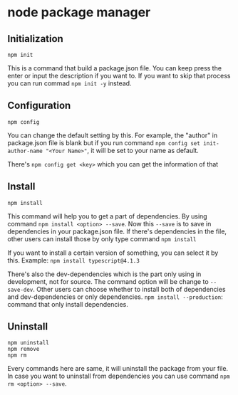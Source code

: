 # node package manager

## Initialization
```
npm init
```

This is a command that build a package.json file.
You can keep press the enter or input the description if you want to.
If you want to skip that process you can run commad `npm init -y` instead.

## Configuration
```
npm config
```

You can change the default setting by this.
For example, the "author" in package.json file is blank but if you run command `npm config set init-author-name "<Your Name>"`, it will be set to your name as default.

There's `npm config get <key>` which you can get the information of that

## Install
```
npm install
```

This command will help you to get a part of dependencies.
By using command `npm install <option> --save`.
Now this `--save` is to save in dependencies in your package.json file.
If there's dependencies in the file, other users can install those by only type command `npm install`

If you want to install a certain version of something, you can select it by this.
Example: `npm install typescript@4.1.3`

There's also the dev-dependencies which is the part only using in development, not for source.
The command option will be change to `--save-dev`.
Other users can choose whether to install both of dependencies and dev-dependencies or only dependencies.
`npm install --production`: command that only install dependencies.

## Uninstall
```
npm uninstall
npm remove 
npm rm
```

Every commands here are same, it will uninstall the package from your file.
In case you want to uninstall from dependencies you can use command `npm rm <option> --save`.